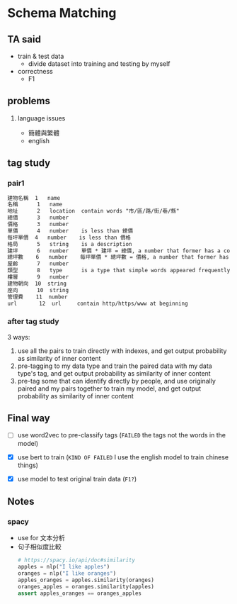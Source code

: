 # Schema Matching

## TA said

- train & test data
  - divide dataset into training and testing by myself
- correctness
  - F1

## problems

1. language issues

   - 簡體與繁體
   - english

## tag study

### pair1

```.txt
建物名稱  1   name
名稱      1   name
地址      2   location  contain words "市/區/路/街/巷/縣"
總價      3   number
價格      3   number
單價      4   number    is less than 總價
每坪單價  4   number    is less than 價格
格局      5   string    is a description
建坪      6   number    單價 * 建坪 = 總價, a number that former has a count for something per this
總坪數    6   number    每坪單價 * 總坪數 = 價格, a number that former has a count for something per this
屋齡      7   number
類型      8   type      is a type that simple words appeared frequently
樓層      9   number
建物朝向  10  string
座向      10  string
管理費    11  number
url       12  url     contain http/https/www at beginning
```

### after tag study

3 ways:

1. use all the pairs to train directly with indexes, and get output probability as similarity of inner content
2. pre-tagging to my data type and train the paired data with my data type's tag, and get output probability as similarity of inner content
3. pre-tag some that can identify directly by people, and use originally paired and my pairs together to train my model, and get output probability as similarity of inner content

## Final way

- [ ] use word2vec to pre-classify tags (`FAILED` the tags not the words in the model)
- [x] use bert to train (`KIND OF FAILED` I use the english model to train chinese things)
- [x] use model to test original train data (`F1?`)


## Notes

### spacy

- use for 文本分析
- 句子相似度比較
  ```python
  # https://spacy.io/api/doc#similarity
  apples = nlp("I like apples")
  oranges = nlp("I like oranges")
  apples_oranges = apples.similarity(oranges)
  oranges_apples = oranges.similarity(apples)
  assert apples_oranges == oranges_apples
  ```

<!-- ## dataset storing type

- a data type: (data, type)
  - data: content of that
  - type: type like number, string, url, data ...
-

## target put the similar content together(nothing to their label)

- one pair to one training or testing data, and combine them together -->


